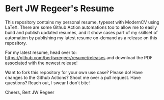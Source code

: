Bert JW Regeer's Resume
=======================

This repository contains my personal resume, typeset with ModernCV using LaTeX.
There are some Github Action automations too to allow me to easily build and
publish updated resumes, and it show cases part of my skillset of automation by
publishing my latest resume on-demand as a release on this repository.

For my latest resume, head over to:
https://github.com/bertjwregeer/resume/releases and download the PDF associated
with the newest release!

Want to fork this repository for your own use case? Please do! Have changes to
the Github Actions? Shoot me over a pull request. Have questions? Reach out, I
swear I don't bite!

Cheers,
Bert JW Regeer
